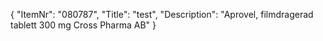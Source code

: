 {
  "ItemNr": "080787",
  "Title": "test",
  "Description": "Aprovel, filmdragerad tablett 300 mg Cross Pharma AB"
}